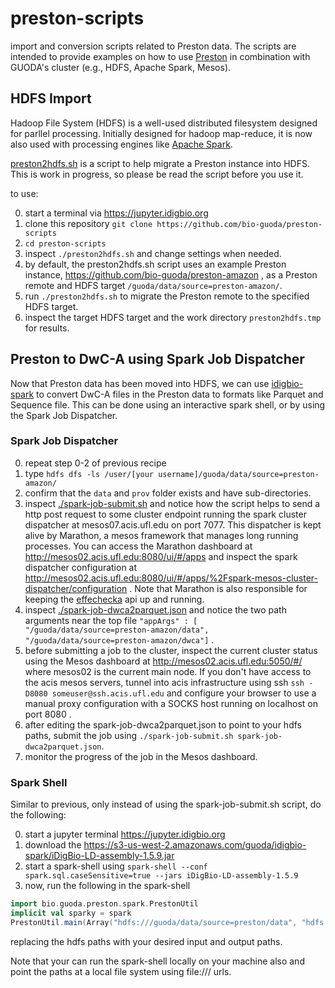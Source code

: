# preston-scripts
import and conversion scripts related to Preston data. The scripts are intended to provide examples on how to use [Preston](https://github.com/bio-guoda/preston) in combination with GUODA's cluster (e.g., HDFS, Apache Spark, Mesos).


## HDFS Import

Hadoop File System (HDFS) is a well-used distributed filesystem designed for parllel processing. Initially designed for hadoop map-reduce, it is now also used with processing engines like [Apache Spark](https://spark.apache.org). 

[preston2hdfs.sh](./preston2hdfs.sh) is a script to help migrate a Preston instance into HDFS. This is work in progress, so please be read the script before you use it.

to use:

0. start a terminal via https://jupyter.idigbio.org 
1. clone this repository ```git clone https://github.com/bio-guoda/preston-scripts```
2. ```cd preston-scripts```
3. inspect ```./preston2hdfs.sh``` and change settings when needed.
4. by default, the preston2hdfs.sh script uses an example Preston instance, https://github.com/bio-guoda/preston-amazon , as a Preston remote and HDFS target ```/guoda/data/source=preston-amazon/```. 
5. run ```./preston2hdfs.sh``` to migrate the Preston remote to the specified HDFS target. 
6. inspect the target HDFS target and the work directory ```preston2hdfs.tmp``` for results.  

## Preston to DwC-A using Spark Job Dispatcher

Now that Preston data has been moved into HDFS, we can use [idigbio-spark](https://github.com/bio-guoda/idigbio-spark) to convert DwC-A files in the Preston data to formats like Parquet and Sequence file. This can be done using an interactive spark shell, or by using the Spark Job Dispatcher.

### Spark Job Dispatcher

0. repeat step 0-2 of previous recipe
1. type ```hdfs dfs -ls /user/[your username]/guoda/data/source=preston-amazon/```
2. confirm that the ```data``` and ```prov``` folder exists and have sub-directories.
3. inspect [./spark-job-submit.sh](./spark-job-submit.sh) and notice how the script helps to send a http post request to some cluster endpoint running the spark cluster dispatcher at mesos07.acis.ufl.edu on port 7077. This dispatcher is kept alive by Marathon, a mesos framework that manages long running processes. You can access the Marathon dashboard at http://mesos02.acis.ufl.edu:8080/ui/#/apps and inspect the spark dispatcher configuration at http://mesos02.acis.ufl.edu:8080/ui/#/apps/%2Fspark-mesos-cluster-dispatcher/configuration . Note that Marathon is also responsible for keeping the [effechecka](https://github.com/bio-guoda/effechecka) api up and running.  
4. inspect [./spark-job-dwca2parquet.json](./spark-job-dwca2parquet.json) and notice the two path arguments near the top file ```"appArgs" : [ "/guoda/data/source=preston-amazon/data", "/guoda/data/source=preston-amazon/dwca"]``` .
5. before submitting a job to the cluster, inspect the current cluster status using the Mesos dashboard at http://mesos02.acis.ufl.edu:5050/#/ where mesos02 is the current main node. If you don't have access to the acis mesos servers, tunnel into acis infrastructure using ssh ```ssh -D8080 someuser@ssh.acis.ufl.edu``` and configure your browser to use a manual proxy configuration with a SOCKS host running on localhost on port 8080 . 
6. after editing the spark-job-dwca2parquet.json to point to your hdfs paths, submit the job using ```./spark-job-submit.sh spark-job-dwca2parquet.json```. 
7. monitor the progress of the job in the Mesos dashboard.


### Spark Shell

Similar to previous, only instead of using the spark-job-submit.sh script, do the following:

0. start a jupyter terminal https://jupyter.idigbio.org 
1. download the https://s3-us-west-2.amazonaws.com/guoda/idigbio-spark/iDigBio-LD-assembly-1.5.9.jar  
2. start a spark-shell using ```spark-shell --conf spark.sql.caseSensitive=true --jars iDigBio-LD-assembly-1.5.9```
3. now, run the following in the spark-shell
```scala
import bio.guoda.preston.spark.PrestonUtil
implicit val sparky = spark
PrestonUtil.main(Array("hdfs:///guoda/data/source=preston/data", "hdfs:///guoda/data/source=preston/dwca"))
```
replacing the hdfs paths with your desired input and output paths.

Note that your can run the spark-shell locally on your machine also and point the paths at a local file system using file:/// urls. 
